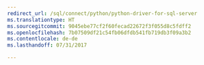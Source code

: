 ```yaml
---
redirect_url: /sql/connect/python/python-driver-for-sql-server
ms.translationtype: HT
ms.sourcegitcommit: 9045ebe77cf2f60fecad22672f3f055d8c5fdff2
ms.openlocfilehash: 7b07509df21c54fb06dfdb541fb719db3f09a3b2
ms.contentlocale: de-de
ms.lasthandoff: 07/31/2017

---
```


